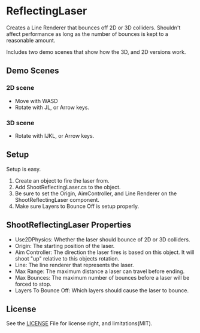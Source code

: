 # ReflectingLaser
Creates a Line Renderer that bounces off 2D or 3D colliders. Shouldn't affect performance as long as the number of bounces is kept to a reasonable amount.

Includes two demo scenes that show how the 3D, and 2D versions work.

## Demo Scenes

### 2D scene
- Move with WASD
- Rotate with JL, or Arrow keys.

### 3D scene
- Rotate with IJKL, or Arrow keys.

## Setup
Setup is easy.
1. Create an object to fire the laser from.
2. Add ShootReflectingLaser.cs to the object.
3. Be sure to set the Origin, AimController, and Line Renderer on the ShootReflectingLaser component.
4. Make sure Layers to Bounce Off is setup properly.

## ShootReflectingLaser Properties
- Use2DPhysics: Whether the laser should bounce of 2D or 3D colliders.
- Origin: The starting position of the laser.
- Aim Controller: The direction the laser fires is based on this object. It will shoot "up" relative to this objects rotation.
- Line: The line renderer that represents the laser.
- Max Range: The maximum distance a laser can travel before ending.
- Max Bounces: The maximum number of bounces before a laser will be forced to stop.
- Layers To Bounce Off: Which layers should cause the laser to bounce.

## License
See the [LICENSE](License.txt) File for license right, and limitations(MIT).